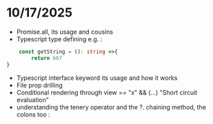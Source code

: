# 10/17/2025

- Promise.all, its usage and cousins
- Typescript type defining e.g. : 
```typescript
    const getString = (): string =>{
        return 667   
}
```
- Typescript interface keyword its usage and how it works
- File prop drilling 
- Conditional rendering through view == "x" && (...) "Short circuit evaluation"
- understanding the tenery operator and the ?. chaining method, the colons too :